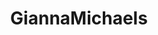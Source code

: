 ---
title: GiannaMichaels
crosslinks:
- EngorgedVeinyBreasts
- MassiveTitsnAss
- AngelaWhite
- SiriPornstar
- FaceFuck
- chickswearingchucks
---